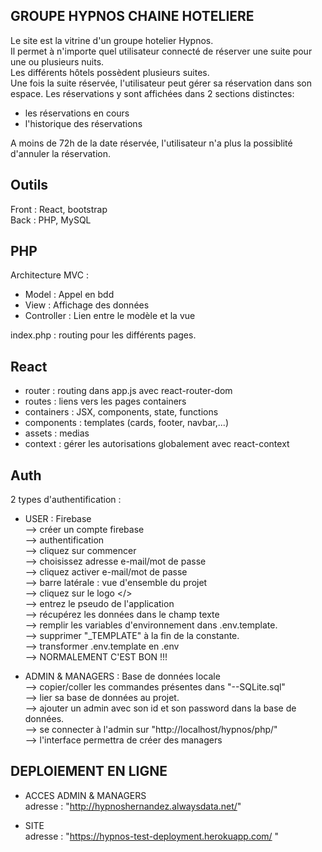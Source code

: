 ##  GROUPE HYPNOS CHAINE HOTELIERE   
  
Le site est la vitrine d'un groupe hotelier Hypnos.  
Il permet à n'importe quel utilisateur connecté de réserver une suite pour une ou plusieurs nuits.  
Les différents hôtels possèdent plusieurs suites.  
Une fois la suite réservée, l'utilisateur peut gérer sa réservation dans son espace. Les réservations y sont affichées dans 2 sections distinctes:  
- les réservations en cours   
- l'historique des réservations  
  
A moins de 72h de la date réservée, l'utilisateur n'a plus la possiblité d'annuler la réservation.  
  
## Outils   
Front : React, bootstrap  
Back : PHP, MySQL  
  
## PHP   
Architecture MVC :  
 - Model      : Appel en bdd  
 - View       : Affichage des données  
 - Controller : Lien entre le modèle et la vue  
  
 index.php : routing pour les différents pages.  
  
 ## React   
 - router : routing dans app.js avec react-router-dom  
 - routes : liens vers les pages containers  
 - containers : JSX, components, state, functions   
 - components : templates (cards, footer, navbar,...)   
 - assets : medias  
 - context : gérer les autorisations globalement avec react-context  
   
  
## Auth   
2 types d'authentification :  
- USER : Firebase   
  --> créer un compte firebase   
  --> authentification  
  --> cliquez sur commencer  
  --> choisissez adresse e-mail/mot de passe  
  --> cliquez activer e-mail/mot de passe  
  --> barre latérale : vue d'ensemble du projet  
  --> cliquez sur le logo </>  
  --> entrez le pseudo de l'application  
  --> récupérez les données dans le champ texte  
  --> remplir les variables d'environnement dans .env.template.   
  --> supprimer "_TEMPLATE" à la fin de la constante.  
  --> transformer .env.template en .env  
  --> NORMALEMENT C'EST BON !!!


  
- ADMIN & MANAGERS : Base de données locale   
  --> copier/coller les commandes présentes dans "--SQLite.sql"  
  --> lier sa base de données au projet.  
  --> ajouter un admin avec son id et son password dans la base de données.  
  --> se connecter à l'admin sur "http://localhost/hypnos/php/"  
  --> l'interface permettra de créer des managers  
  
  
## DEPLOIEMENT EN LIGNE   
  
- ACCES ADMIN & MANAGERS  
adresse : "http://hypnoshernandez.alwaysdata.net/"  
  
- SITE  
adresse : "https://hypnos-test-deployment.herokuapp.com/ "  



